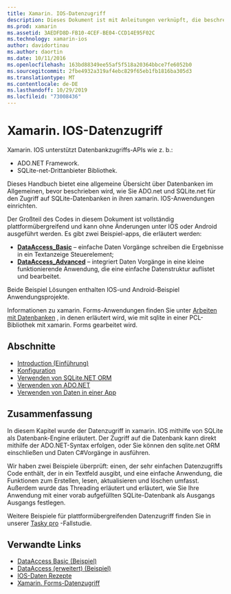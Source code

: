 ```yaml
---
title: Xamarin. IOS-Datenzugriff
description: Dieses Dokument ist mit Anleitungen verknüpft, die beschreiben, wie lokale Datenbanken in einer xamarin. IOS-Anwendung verwendet werden. In verknüpften Inhalten werden sqlite.net, ADO.net und mehr erläutert.
ms.prod: xamarin
ms.assetid: 3AEDFD8D-FB10-4CEF-BE04-CCD14E95F02C
ms.technology: xamarin-ios
author: davidortinau
ms.author: daortin
ms.date: 10/11/2016
ms.openlocfilehash: 163bd88349ee55af5f518a20364bbce7fe6052b0
ms.sourcegitcommit: 2fbe4932a319af4ebc829f65eb1fb1816ba305d3
ms.translationtype: MT
ms.contentlocale: de-DE
ms.lasthandoff: 10/29/2019
ms.locfileid: "73008436"
---
```

# <a name="xamarinios-data-access"></a>Xamarin. IOS-Datenzugriff

Xamarin. IOS unterstützt Datenbankzugriffs-APIs wie z. b.:

- ADO.NET Framework.
- SQLite-net-Drittanbieter Bibliothek.

Dieses Handbuch bietet eine allgemeine Übersicht über Datenbanken im Allgemeinen, bevor beschrieben wird, wie Sie ADO.net und SQLite.net für den Zugriff auf SQLite-Datenbanken in ihren xamarin. IOS-Anwendungen einrichten. 

Der Großteil des Codes in diesem Dokument ist vollständig plattformübergreifend und kann ohne Änderungen unter IOS oder Android ausgeführt werden. Es gibt zwei Beispiel-apps, die erläutert werden:

- [**DataAccess_Basic**](https://github.com/xamarin/mobile-samples/tree/master/DataAccess/Basic) – einfache Daten Vorgänge schreiben die Ergebnisse in ein Textanzeige Steuerelement;
- [**DataAccess_Advanced**](https://github.com/xamarin/mobile-samples/tree/master/DataAccess/Advanced) – integriert Daten Vorgänge in eine kleine funktionierende Anwendung, die eine einfache Datenstruktur auflistet und bearbeitet.

Beide Beispiel Lösungen enthalten IOS-und Android-Beispiel Anwendungsprojekte.

Informationen zu xamarin. Forms-Anwendungen finden Sie unter [Arbeiten mit Datenbanken](~/xamarin-forms/data-cloud/data/databases.md) , in denen erläutert wird, wie mit sqlite in einer PCL-Bibliothek mit xamarin. Forms gearbeitet wird.

## <a name="sections"></a>Abschnitte

- [Introduction (Einführung)](introduction.md)
- [Konfiguration](configuration.md)
- [Verwenden von SQLite.NET ORM](using-sqlite-orm.md)
- [Verwenden von ADO.NET](using-adonet.md)
- [Verwenden von Daten in einer App](using-data-in-an-app.md)

## <a name="summary"></a>Zusammenfassung

In diesem Kapitel wurde der Datenzugriff in xamarin. IOS mithilfe von SQLite als Datenbank-Engine erläutert. Der Zugriff auf die Datenbank kann direkt mithilfe der ADO.NET-Syntax erfolgen, oder Sie können den sqlite.net ORM einschließen und Daten C#Vorgänge in ausführen.

Wir haben zwei Beispiele überprüft: einen, der sehr einfachen Datenzugriffs Code enthält, der in ein Textfeld ausgibt, und eine einfache Anwendung, die Funktionen zum Erstellen, lesen, aktualisieren und löschen umfasst. Außerdem wurde das Threading erläutert und erläutert, wie Sie Ihre Anwendung mit einer vorab aufgefüllten SQLite-Datenbank als Ausgangs Ausgangs festlegen.

Weitere Beispiele für plattformübergreifenden Datenzugriff finden Sie in unserer [Tasky pro](~/cross-platform/app-fundamentals/building-cross-platform-applications/case-study-tasky.md) -Fallstudie.

## <a name="related-links"></a>Verwandte Links

- [DataAccess Basic (Beispiel)](https://github.com/xamarin/mobile-samples/tree/master/DataAccess/Basic)
- [DataAccess (erweitert) (Beispiel)](https://github.com/xamarin/mobile-samples/tree/master/DataAccess/Advanced)
- [IOS-Daten Rezepte](https://github.com/xamarin/recipes/tree/master/Recipes/ios/data/sqlite)
- [Xamarin. Forms-Datenzugriff](~/xamarin-forms/data-cloud/data/databases.md)
